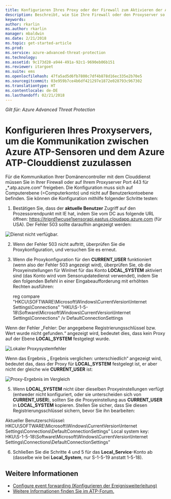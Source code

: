 ```yaml
---
title: Konfigurieren Ihres Proxy oder der Firewall zum Aktivieren der Azure ATP-Kommunikation mit dem Sensor | Microsoft-Dokumentation
description: Beschreibt, wie Sie Ihre Firewall oder den Proxyserver so einrichten, um die Kommunikation zwischen dem Azure ATP-Clouddienst und den Azure ATP-Sensoren zuzulassen.
keywords: 
author: rkarlin
ms.author: rkarlin
manager: mbaldwin
ms.date: 2/21/2018
ms.topic: get-started-article
ms.prod: 
ms.service: azure-advanced-threat-protection
ms.technology: 
ms.assetid: 9c173d28-a944-491a-92c1-9690eb06b151
ms.reviewer: itargoet
ms.suite: ems
ms.openlocfilehash: 47fa5ad5d6fb7800c7df4b878d16ec335e2b70e5
ms.sourcegitcommit: 03e959b7ce4b6df421297e1872e028793c967302
ms.translationtype: HT
ms.contentlocale: de-DE
ms.lasthandoff: 02/21/2018
---
```

*Gilt für: Azure Advanced Threat Protection*



# <a name="configure-your-proxy-to-allow-communication-between-azure-atp-sensors-and-the-azure-atp-cloud-service"></a>Konfigurieren Ihres Proxyservers, um die Kommunikation zwischen Azure ATP-Sensoren und dem Azure ATP-Clouddienst zuzulassen

Für die Kommunikation Ihrer Domänencontroller mit dem Clouddienst müssen Sie in Ihrer Firewall oder auf Ihrem Proxyserver Port 443 für „*.atp.azure.com“ freigeben. Die Konfiguration muss sich auf Computerebene (=Computerkonto) und nicht auf Benutzerkontoebene befinden. Sie können die Konfiguration mithilfe folgender Schritte testen:
 
1.  Bestätigen Sie, dass der **aktuelle Benutzer** Zugriff auf den Prozessorendpunkt mit IE hat, indem Sie vom DC aus folgende URL öffnen: https://triprd1wcuse1sensorapi.eastus.cloudapp.azure.com (für USA). Der Fehler 503 sollte daraufhin angezeigt werden:

 ![Dienst nicht verfügbar.](/media/service-unavailable.png)
 
2.  Wenn der Fehler 503 nicht auftritt, überprüfen Sie die Proxykonfiguration, und versuchen Sie es erneut.

3.  Wenn die Proxykonfiguration für den **CURRENT_USER** funktioniert (wenn also der Fehler 503 angezeigt wird), überprüfen Sie, ob die Proxyeinstellungen für WinInet für das Konto **LOCAL_SYSTEM** aktiviert sind (das Konto wird vom Sensorupdatedienst verwendet), indem Sie den folgenden Befehl in einer Eingabeaufforderung mit erhöhten Rechten ausführen:
 
    reg compare "HKCU\SOFTWARE\Microsoft\Windows\CurrentVersion\Internet Settings\Connections" "HKU\S-1-5-18\Software\Microsoft\Windows\CurrentVersion\Internet Settings\Connections" /v DefaultConnectionSettings

Wenn der Fehler „Fehler: Der angegebene Registrierungsschlüssel bzw. Wert wurde nicht gefunden.“ angezeigt wird, bedeutet dies, dass kein Proxy auf der Ebene **LOCAL_SYSTEM** festgelegt wurde.
 
 ![Lokaler Proxysystemfehler](/media/proxy-local-system-error.png)

Wenn das Ergebnis „ Ergebnis verglichen: unterschiedlich“ angezeigt wird, bedeutet das, dass der Proxy für **LOCAL_SYSTEM** festgelegt ist, er aber nicht der gleiche wie **CURRENT_USER** ist:
 
  ![Proxy-Ergebnis im Vergleich](/media/proxy-result-compared.png)

5.  Wenn **LOCAL_SYSTEM** nicht über dieselben Proxyeinstellungen verfügt (entweder nicht konfiguriert, oder sie unterscheiden sich von **CURRENT_USER**), sollten Sie die Proxyeinstellung aus **CURRENT_USER** in **LOCAL_SYSTEM** kopieren. Stellen Sie sicher, dass Sie diesen Registrierungsschlüssel sichern, bevor Sie ihn bearbeiten:

 Aktueller Benutzerschlüssel: HKCU\SOFTWARE\Microsoft\Windows\CurrentVersion\Internet Settings\Connections\DefaultConnectionSettings” Local system key: HKU\S-1-5-18\Software\Microsoft\Windows\CurrentVersion\Internet Settings\Connections\DefaultConnectionSettings”

 
6.  Schließen Sie die Schritte 4 und 5 für das **Local_Service**-Konto ab (dasselbe wie bei **Local_System**, nur S-1-5-19 anstatt 1-5-18).



## <a name="see-also"></a>Weitere Informationen
- [Configure event forwarding (Konfigurieren der Ereignisweiterleitung)](configure-event-forwarding.md)
- [Weitere Informationen finden Sie im ATP-Forum.](https://aka.ms/azureatpcommunity)